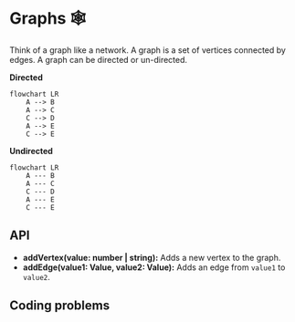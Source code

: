 # Graphs 🕸️

Think of a graph like a network. A graph is a set of vertices connected by edges. A graph can be directed or un-directed.

**Directed**

```mermaid
flowchart LR
    A --> B
    A --> C
    C --> D
    A --> E
    C --> E
```

**Undirected**

```mermaid
flowchart LR
    A --- B
    A --- C
    C --- D
    A --- E
    C --- E
```

## API

- **addVertex(value: number | string):** Adds a new vertex to the graph.
- **addEdge(value1: Value, value2: Value):** Adds an edge from `value1` to `value2`.

## Coding problems
